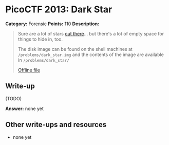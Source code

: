 # PicoCTF 2013: Dark Star

**Category:** Forensic
**Points:** 110
**Description:**

> Sure are a lot of stars [out there](https://2013.picoctf.com/problems/darkstar.img)... but there's a lot of empty space for things to hide in, too.
>
> The disk image can be found on the shell machines at `/problems/dark_star.img` and the contents of the image are available in `/problems/dark_star/`
>
> [Offline file](darkstar.img)

## Write-up

(TODO)

**Answer:** none yet

## Other write-ups and resources

* none yet